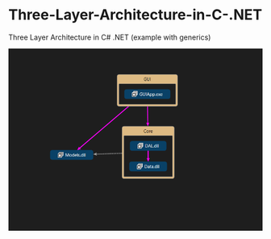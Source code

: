 # Three-Layer-Architecture-in-C-.NET
Three Layer Architecture in C# .NET (example with generics)

<img src="/model_img.png" alt="BikeRider" Width="800" />
